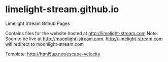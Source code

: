 limelight-stream.github.io
==========================

Limelight Stream Github Pages

Contains files for the website hosted at http://limelight-stream.com
Note: Soon to be live at http://moonlight-stream.com. http://limelight-stream.com will redirect to moonlight-stream.com

Template: http://html5up.net/escape-velocity
